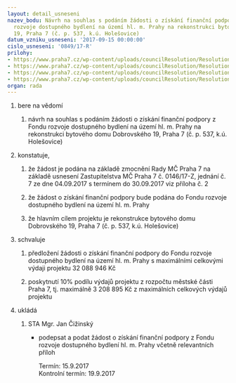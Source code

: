 ```yaml
---
layout: detail_usneseni
nazev_bodu: Návrh na souhlas s podáním žádosti o získání finanční podpory z Fondu
  rozvoje dostupného bydlení na území hl. m. Prahy na rekonstrukci bytového domu Dobrovského
  19, Praha 7 (č. p. 537, k.ú. Holešovice)
datum_vzniku_usneseni: '2017-09-15 00:00:00'
cislo_usneseni: '0849/17-R'
prilohy:
- https://www.praha7.cz/wp-content/uploads/councilResolution/Resolutions/29616/export/Duvodovazprava~248008.docx
- https://www.praha7.cz/wp-content/uploads/councilResolution/Resolutions/29616/export/usnesenizmc_014617R_7_04092017~248007.pdf
- https://www.praha7.cz/wp-content/uploads/councilResolution/Resolutions/29616/export/tabulkazadostodotaci_Dobrovskeho_19_final~248006.xls
- https://www.praha7.cz/wp-content/uploads/councilResolution/Resolutions/29616/export/export~295253.pdf
organ: rada
---
```

<ol id="urzList" class="urzList_view"><li class="urzClass1" id=""><span name="1">bere na vědomí</span><ol class="urzOlClass"><li class="urzClass2" id="" style="text-align: left;"><span><p>návrh na souhlas s podáním žádosti o získání finanční podpory z Fondu rozvoje dostupného bydlení na území hl. m. Prahy na rekonstrukci bytového domu Dobrovského 19, Praha 7 (č. p. 537, k.ú. Holešovice)</p></span></li></ol></li><li class="urzClass1" id=""><span name="50">konstatuje,</span><ol class="urzOlClass" id=""><li class="urzClass2" id="" style="text-align: left;"><span><p>že žádost je podána na základě zmocnění Rady MČ Praha 7 na základě usnesení Zastupitelstva MČ Praha 7 č. 0146/17-Z, jednání č. 7 ze dne 04.09.2017 s termínem do 30.09.2017 viz příloha č. 2&nbsp;</p></span></li><li class="urzClass2" id="" style="text-align: left;"><span><p>že žádost o získání finanční podpory bude podána do Fondu rozvoje dostupného bydlení na území hl. m. Prahy</p></span></li><li class="urzClass2" id="" style="text-align: left;"><span><p>že hlavním cílem projektu je rekonstrukce bytového domu<br>Dobrovského 19, Praha 7 (č. p. 537, k.ú. Holešovice)<br></p></span></li></ol></li><li class="urzClass1" id=""><span name="24">schvaluje</span><ol class="urzOlClass"><li class="urzClass2" id="" style="text-align: left;"><span><p>předložení žádosti o získání finanční podpory do Fondu rozvoje dostupného bydlení na území hl. m. Prahy s maximálními celkovými výdaji projektu 32 088 946 Kč</p></span></li><li class="urzClass2" id="" style="text-align: left;"><span><p>poskytnutí 10% podílu výdajů projektu z rozpočtu městské části Praha 7, tj. maximálně 3 208 895 Kč z maximálních celkových výdajů projektu</p></span></li></ol></li><li class="urzClass1" id="urzUkoly"><span name="1">ukládá</span><ol class="urzOlClass"><li class="urzClass2"><span><p>STA Mgr. Jan Čižinský</p></span><ul class="urzUlClass"><li class="urzClass3"><span><p>podepsat a podat žádost o získání finanční podpory z Fondu rozvoje dostupného bydlení hl. m. Prahy včetně relevantních příloh</p></span><span class="urzUkolTermin">  Termín:&nbsp;15.9.2017</span><div class="urzUkolTermin">  Kontrolní termín:&nbsp;19.9.2017</div></li></ul></li></ol></li></ol>
